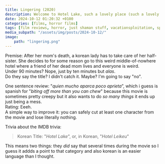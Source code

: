 ```yaml
---
title: Lingering (2020)
description: Welcome to Hotel Lake, such a lovely place (such a lovely place)
date: 2024-10-12 01:20:32 +0100
categories: [films, horror films]
tags: [film reviews, horror, just shaman stuff, vacationsploitation, spooktober 2024, haunted-housesploitation, they say the title]
media_subpath: "/assets/img/posts/2024-10-12/"
image:
    path: "lingering.png"
---
```

<span class="reviewsection">Premise:</span> After her mom's death, a korean lady has to take care of her half-sister. She decides to for some reason go to this weird middle-of-nowhere hotel where a friend of her dead mom lives and everyone is weird.<br/>
<span class="reviewsection">Under 90 minutes?</span> Nope, just by ten minutes but *alas*.<br/>
<span class="reviewsection">Do they say the title?</span> I didn't catch it. Maybe? I'm going to say "no".

<span class="reviewsection">One sentence review:</span> "*quien mucho aparca poco aprieta*”, which i guess is spanish for "*biting off more than you can chew*" because this movie is sometimes pretty creepy but it also wants to do *so many things* it ends up just being a mess.<br/>
<span class="reviewsection">Rating:</span> Eeeh.<br/>
<span class="reviewsection">A simple way to improve it:</span> you can safely cut at least one character from the movie and lose literally nothing.

<span class="reviewsection">Trivia about the IMDB trivia:</span>
> Korean Title: "*Hotel Lake*", or, in Korean, "*Hotel Leikeu*"

This means two things: they *did* say that several times during the movie so I guess it addds a point to that category and also korean is an easier language than I thought.